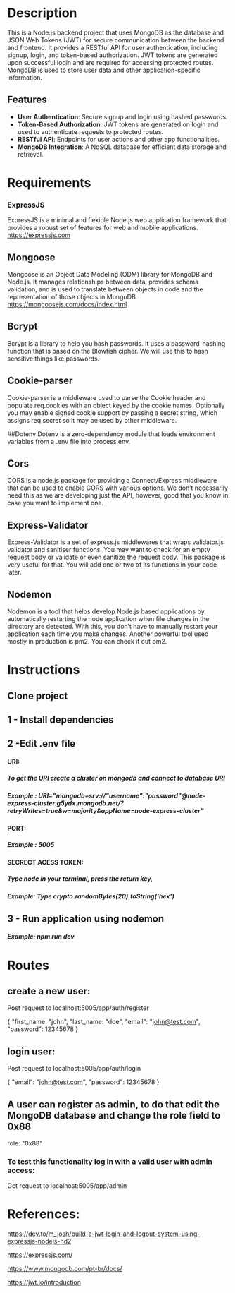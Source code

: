 # Description
This is a Node.js backend project that uses MongoDB as the database and JSON Web Tokens (JWT) for secure communication between the backend and frontend. It provides a RESTful API for user authentication, including signup, login, and token-based authorization. JWT tokens are generated upon successful login and are required for accessing protected routes. MongoDB is used to store user data and other application-specific information.

## Features
- **User Authentication**: Secure signup and login using hashed passwords.
- **Token-Based Authorization**: JWT tokens are generated on login and used to authenticate requests to protected routes.
- **RESTful API**: Endpoints for user actions and other app functionalities.
- **MongoDB Integration**: A NoSQL database for efficient data storage and retrieval.

# Requirements

### ExpressJS
ExpressJS is a minimal and flexible Node.js web application framework that provides a robust set of features for web and mobile applications. https://expressjs.com

## Mongoose
Mongoose is an Object Data Modeling (ODM) library for MongoDB and Node.js. It manages relationships between data, provides schema validation, and is used to translate between objects in code and the representation of those objects in MongoDB. https://mongoosejs.com/docs/index.html

## Bcrypt
Bcrypt is a library to help you hash passwords. It uses a password-hashing function that is based on the Blowfish cipher. We will use this to hash sensitive things like passwords.

## Cookie-parser
Cookie-parser is a middleware used to parse the Cookie header and populate req.cookies with an object keyed by the cookie names. Optionally you may enable signed cookie support by passing a secret string, which assigns req.secret so it may be used by other middleware.

##Dotenv
Dotenv is a zero-dependency module that loads environment variables from a .env file into process.env.

## Cors
CORS is a node.js package for providing a Connect/Express middleware that can be used to enable CORS with various options. We don’t necessarily need this as we are developing just the API, however, good that you know in case you want to implement one.

## Express-Validator
Express-Validator is a set of express.js middlewares that wraps validator.js validator and sanitiser functions. You may want to check for an empty request body or validate or even sanitize the request body. This package is very useful for that. You will add one or two of its functions in your code later.

## Nodemon
Nodemon is a tool that helps develop Node.js based applications by automatically restarting the node application when file changes in the directory are detected. With this, you don’t have to manually restart your application each time you make changes. Another powerful tool used mostly in production is pm2. You can check it out pm2.

# Instructions

## Clone project

## 1 - Install dependencies

## 2 -Edit .env file

#### URI:
##### To get the URI create a cluster on mongodb and connect to database URI
##### Example : URI="mongodb+srv://"username":"password"@node-express-cluster.g5ydx.mongodb.net/?retryWrites=true&w=majority&appName=node-express-cluster"

#### PORT:
##### Example : 5005

#### SECRECT ACESS TOKEN:
##### Type node in your terminal, press the return key,
##### Example: Type crypto.randomBytes(20).toString(‘hex’)

## 3 - Run application using nodemon
##### Example: npm run dev

# Routes

## create a new user:
Post request to localhost:5005/app/auth/register

{
  "first_name: "john",
  "last_name: "doe",
  "email": "john@test.com",
  "password": 12345678
}

## login user:
Post request to localhost:5005/app/auth/login

{
  "email": "john@test.com",
  "password": 12345678
}

## A user can register as admin, to do that edit the MongoDB database and change the role field to 0x88
role: "0x88"

### To test this functionality log in with a valid user with admin access:
Get request to localhost:5005/app/admin

# References:

https://dev.to/m_josh/build-a-jwt-login-and-logout-system-using-expressjs-nodejs-hd2

https://expressjs.com/

https://www.mongodb.com/pt-br/docs/

https://jwt.io/introduction

